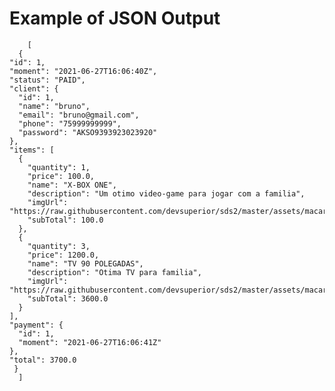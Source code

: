 # Example of JSON Output




        [
      {
    "id": 1,
    "moment": "2021-06-27T16:06:40Z",
    "status": "PAID",
    "client": {
      "id": 1,
      "name": "bruno",
      "email": "bruno@gmail.com",
      "phone": "75999999999",
      "password": "AKSO9393923023920"
    },
    "items": [
      {
        "quantity": 1,
        "price": 100.0,
        "name": "X-BOX ONE",
        "description": "Um otimo video-game para jogar com a familia",
        "imgUrl": "https://raw.githubusercontent.com/devsuperior/sds2/master/assets/macarrao_penne.jpg",
        "subTotal": 100.0
      },
      {
        "quantity": 3,
        "price": 1200.0,
        "name": "TV 90 POLEGADAS",
        "description": "Otima TV para familia",
        "imgUrl": "https://raw.githubusercontent.com/devsuperior/sds2/master/assets/macarrao_penne.jpg",
        "subTotal": 3600.0
      }
    ],
    "payment": {
      "id": 1,
      "moment": "2021-06-27T16:06:41Z"
    },
    "total": 3700.0
     }
      ]


 

